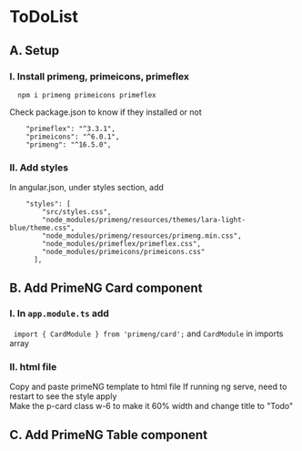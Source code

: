 # ToDoList

## A. Setup
### I. Install primeng, primeicons, primeflex
```
  npm i primeng primeicons primeflex
```
Check package.json to know if they installed or not
```
    "primeflex": "^3.3.1",
    "primeicons": "^6.0.1",
    "primeng": "^16.5.0",
```
### II. Add styles
In angular.json, under styles section, add
```
    "styles": [
        "src/styles.css",
        "node_modules/primeng/resources/themes/lara-light-blue/theme.css",
        "node_modules/primeng/resources/primeng.min.css",
        "node_modules/primeflex/primeflex.css",
        "node_modules/primeicons/primeicons.css"
      ],
```
## B. Add PrimeNG Card component
### I. In ```app.module.ts``` add 
``` import { CardModule } from 'primeng/card';``` and ```CardModule``` in imports array<br>
### II. html file
Copy and paste primeNG template to html file
If running ng serve, need to restart to see the style apply<br>
Make the p-card class w-6 to make it 60% width and change title to "Todo"

## C. Add PrimeNG Table component
